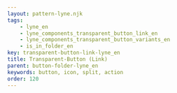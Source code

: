 ```yaml
---
layout: pattern-lyne.njk
tags: 
    - lyne_en
    - lyne_components_transparent_button_link_en
    - lyne_components_transparent_button_variants_en
    - is_in_folder_en
key: transparent-button-link-lyne_en
title: Transparent-Button (Link)
parent: button-folder-lyne_en
keywords: button, icon, split, action
order: 120
---
```

